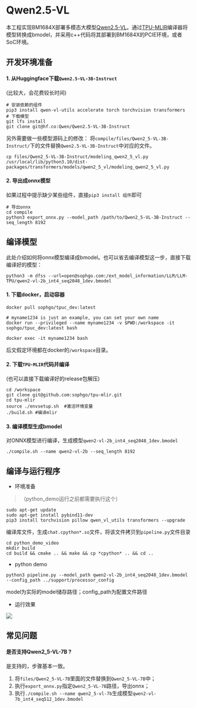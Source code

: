# Qwen2.5-VL

本工程实现BM1684X部署多模态大模型[Qwen2.5-VL](https://huggingface.co/Qwen/Qwen2.5-VL-3B-Instruct)。通过[TPU-MLIR](https://github.com/sophgo/tpu-mlir)编译器将模型转换成bmodel，并采用c++代码将其部署到BM1684X的PCIE环境，或者SoC环境。

## 开发环境准备

#### 1. 从Huggingface下载`Qwen2.5-VL-3B-Instruct`

(比较大，会花费较长时间)

``` shell
# 安装依赖的组件
pip3 install qwen-vl-utils accelerate torch torchvision transformers
# 下载模型
git lfs install
git clone git@hf.co:Qwen/Qwen2.5-VL-3B-Instruct
```

另外需要做一些模型源码上的修改：
将`compile/files/Qwen2_5-VL-3B-Instruct/`下的文件替换`Qwen2.5-VL-3B-Instruct`中对应的文件。
``` shell
cp files/Qwen2_5-VL-3B-Instruct/modeling_qwen2_5_vl.py /usr/local/lib/python3.10/dist-packages/transformers/models/qwen2_5_vl/modeling_qwen2_5_vl.py
```

#### 2. 导出成onnx模型

如果过程中提示缺少某些组件，直接`pip3 install 组件`即可

``` shell
# 导出onnx
cd compile
python3 export_onnx.py --model_path /path/to/Qwen2_5-VL-3B-Instruct --seq_length 8192
```

## 编译模型

此处介绍如何将onnx模型编译成bmodel。也可以省去编译模型这一步，直接下载编译好的模型：

``` shell
python3 -m dfss --url=open@sophgo.com:/ext_model_information/LLM/LLM-TPU/qwen2-vl-2b_int4_seq2048_1dev.bmodel
```

#### 1. 下载docker，启动容器

``` shell
docker pull sophgo/tpuc_dev:latest

# myname1234 is just an example, you can set your own name
docker run --privileged --name myname1234 -v $PWD:/workspace -it sophgo/tpuc_dev:latest bash

docker exec -it myname1234 bash
```
后文假定环境都在docker的`/workspace`目录。

#### 2. 下载`TPU-MLIR`代码并编译

(也可以直接下载编译好的release包解压)

``` shell
cd /workspace
git clone git@github.com:sophgo/tpu-mlir.git
cd tpu-mlir
source ./envsetup.sh  #激活环境变量
./build.sh #编译mlir
```

#### 3. 编译模型生成bmodel

对ONNX模型进行编译，生成模型`qwen2-vl-2b_int4_seq2048_1dev.bmodel `

``` shell
./compile.sh --name qwen2-vl-2b --seq_length 8192
```

## 编译与运行程序

* 环境准备
> （python_demo运行之前都需要执行这个）
``` shell
sudo apt-get update
sudo apt-get install pybind11-dev
pip3 install torchvision pillow qwen_vl_utils transformers --upgrade
```

编译库文件，生成`chat.cpython*.so`文件，将该文件拷贝到`pipeline.py`文件目录

``` shell
cd python_demo_video
mkdir build 
cd build && cmake .. && make && cp *cpython* .. && cd ..
```

* python demo

``` shell
python3 pipeline.py --model_path qwen2-vl-2b_int4_seq2048_1dev.bmodel --config_path ../support/processor_config 
```
model为实际的model储存路径；config_path为配置文件路径

* 运行效果

![](../../assets/qwen2-vl-2b.png)

## 常见问题

#### 是否支持Qwen2_5-VL-7B ?

是支持的，步骤基本一致。
1. 将`files/Qwen2_5-VL-7B`里面的文件替换到`Qwen2_5-VL-7B`中；
2. 执行`export_onnx.py`指定`Qwen2_5-VL-7B`路径，导出onnx；
3. 执行`./compile.sh --name qwen2_5-vl-7b`生成模型`qwen2-vl-7b_int4_seq512_1dev.bmodel`